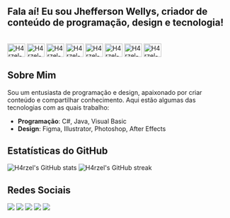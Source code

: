 ## Fala aí! Eu sou Jhefferson Wellys, criador de conteúdo de programação, design e tecnologia!

<div style="display: inline_block"><br>
  <img align="center" alt="H4rzel-CSharp" height="30" width="40" src="https://cdn.jsdelivr.net/gh/devicons/devicon@latest/icons/csharp/csharp-original.svg" />
  <img align="center" alt="H4rzel-Java" height="30" width="40" src="https://cdn.jsdelivr.net/gh/devicons/devicon@latest/icons/java/java-original-wordmark.svg" />
  <img align="center" alt="H4rzel-VisualBasic" height="30" width="40" src="https://cdn.jsdelivr.net/gh/devicons/devicon@latest/icons/visualbasic/visualbasic-original.svg" />
  <img align="center" alt="H4rzel-AndroidStudio" height="30" width="40" src="https://cdn.jsdelivr.net/gh/devicons/devicon@latest/icons/androidstudio/androidstudio-original-wordmark.svg" />
  <img align="center" alt="H4rzel-Figma" height="30" width="40" src="https://cdn.jsdelivr.net/gh/devicons/devicon@latest/icons/figma/figma-original.svg" />
  <img align="center" alt="H4rzel-Illustrator" height="30" width="40" src="https://cdn.jsdelivr.net/gh/devicons/devicon@latest/icons/illustrator/illustrator-plain.svg" />
  <img align="center" alt="H4rzel-Photoshop" height="30" width="40" src="https://cdn.jsdelivr.net/gh/devicons/devicon@latest/icons/photoshop/photoshop-original.svg" />
  <img align="center" alt="H4rzel-AfterEffects" height="30" width="40" src="https://cdn.jsdelivr.net/gh/devicons/devicon@latest/icons/aftereffects/aftereffects-original.svg" />
</div>

## Sobre Mim

Sou um entusiasta de programação e design, apaixonado por criar conteúdo e compartilhar conhecimento. Aqui estão algumas das tecnologias com as quais trabalho:

- **Programação**: C#, Java, Visual Basic
- **Design**: Figma, Illustrator, Photoshop, After Effects

## Estatísticas do GitHub

![H4rzel's GitHub stats](https://github-readme-stats.vercel.app/api?username=jheffersonwellys&show_icons=true&theme=dark)
![H4rzel's GitHub streak](https://github-readme-streak-stats.herokuapp.com/?user=jheffersonwellys&theme=dark)

## Redes Sociais

<div> 
  <a href="https://www.youtube.com/channel/UCoK7oAYSSUELUgPcmuUUaJw" target="_blank"><img src="https://img.shields.io/badge/YouTube-FF0000?style=for-the-badge&logo=youtube&logoColor=white" target="_blank"></a>
  <a href="https://instagram.com/h4rzeldesign" target="_blank"><img src="https://img.shields.io/badge/-Instagram-%23E4405F?style=for-the-badge&logo=instagram&logoColor=white" target="_blank"></a>
  <a href="https://discord.gg/wagxzStdcR" target="_blank"><img src="https://img.shields.io/badge/Discord-7289DA?style=for-the-badge&logo=discord&logoColor=white" target="_blank"></a> 
  <a href="mailto:jhefferson.w.dev@gmail.com"><img src="https://img.shields.io/badge/-Gmail-%23333?style=for-the-badge&logo=gmail&logoColor=white" target="_blank"></a>
  <a href="https://www.linkedin.com/in/jhefferson-w-379964108" target="_blank"><img src="https://img.shields.io/badge/-LinkedIn-%230077B5?style=for-the-badge&logo=linkedin&logoColor=white" target="_blank"></a> 
</div>
